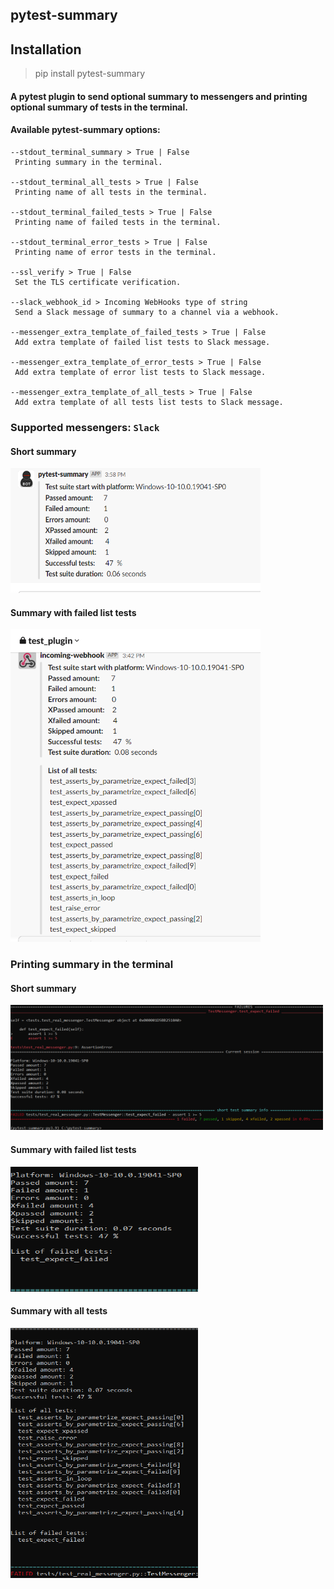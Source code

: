 ## pytest-summary


## Installation
> pip install pytest-summary

#### A pytest plugin to send optional summary to messengers and printing optional summary of tests in the terminal.

#### **Available pytest-summary options:**
```
--stdout_terminal_summary > True | False
 Printing summary in the terminal.

--stdout_terminal_all_tests > True | False
 Printing name of all tests in the terminal.
 
--stdout_terminal_failed_tests > True | False
 Printing name of failed tests in the terminal.
 
--stdout_terminal_error_tests > True | False
 Printing name of error tests in the terminal.
 
--ssl_verify > True | False
 Set the TLS certificate verification.
 
--slack_webhook_id > Incoming WebHooks type of string
 Send a Slack message of summary to a channel via a webhook.
 
--messenger_extra_template_of_failed_tests > True | False
 Add extra template of failed list tests to Slack message.
 
--messenger_extra_template_of_error_tests > True | False
 Add extra template of error list tests to Slack message.
 
--messenger_extra_template_of_all_tests > True | False
 Add extra template of all tests list tests to Slack message.
```

### **Supported messengers:** `Slack`
    
#### **Short summary**

<img src="./docs/images/pytest-summary-slack.png" width="400" height="200">

#### **Summary with failed list tests**
    
<img src="./docs/images/pytest-summary-optional-slack.png" width="400" height="500">



### **Printing summary in the terminal**

#### **Short summary**
<img src="./docs/images/pytest-summary-stdout.png" width="500" height="200">

#### **Summary with failed list tests**
<img src="./docs/images/pytest-summary-optional.png" width="300" height="200">

#### **Summary with all tests**
<img src="./docs/images/pytest-summary-optional-all.png" width="300" height="400">
